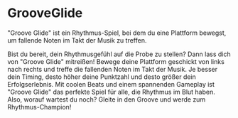 # GrooveGlide
"Groove Glide" ist ein Rhythmus-Spiel, bei dem du eine Plattform bewegst, um fallende Noten im Takt der Musik zu treffen.

Bist du bereit, dein Rhythmusgefühl auf die Probe zu stellen? Dann lass dich von "Groove Glide" mitreißen! Bewege deine Plattform geschickt von links nach rechts und treffe die fallenden Noten im Takt der Musik. Je besser dein Timing, desto höher deine Punktzahl und desto größer dein Erfolgserlebnis. Mit coolen Beats und einem spannenden Gameplay ist "Groove Glide" das perfekte Spiel für alle, die Rhythmus im Blut haben. Also, worauf wartest du noch? Gleite in den Groove und werde zum Rhythmus-Champion!
